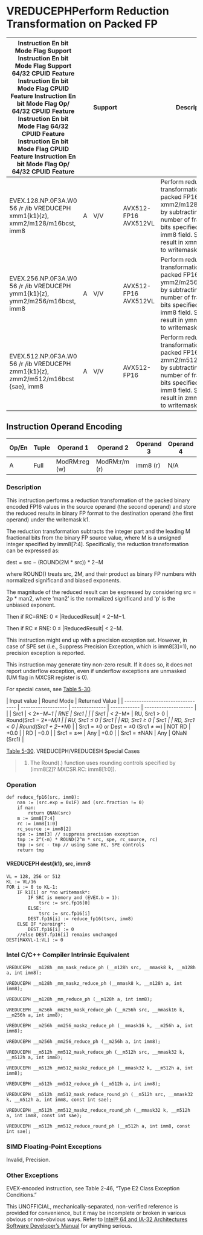 # VREDUCEPH**Perform Reduction Transformation on Packed FP**

| Instruction En bit Mode Flag Support Instruction En bit Mode Flag Support 64/32 CPUID Feature Instruction En bit Mode Flag CPUID Feature Instruction En bit Mode Flag Op/ 64/32 CPUID Feature Instruction En bit Mode Flag 64/32 CPUID Feature Instruction En bit Mode Flag CPUID Feature Instruction En bit Mode Flag Op/ 64/32 CPUID Feature |     | Support |                      | Description                                                                                                                                                                                         |
| ---------------------------------------------------------------------------------------------------------------------------------------------------------------------------------------------------------------------------------------------------------------------------------------------------------------------------------------------- | --- | ------- | -------------------- | --------------------------------------------------------------------------------------------------------------------------------------------------------------------------------------------------- |
| EVEX.128.NP.0F3A.W0 56 /r /ib VREDUCEPH xmm1{k1}{z}, xmm2/m128/m16bcst, imm8                                                                                                                                                                                                                                                                   | A   | V/V     | AVX512-FP16 AVX512VL | Perform reduction transformation on packed FP16 values in xmm2/m128/m16bcst by subtracting a number of fraction bits specified by the imm8 field. Store the result in xmm1 subject to writemask k1. |
| EVEX.256.NP.0F3A.W0 56 /r /ib VREDUCEPH ymm1{k1}{z}, ymm2/m256/m16bcst, imm8                                                                                                                                                                                                                                                                   | A   | V/V     | AVX512-FP16 AVX512VL | Perform reduction transformation on packed FP16 values in ymm2/m256/m16bcst by subtracting a number of fraction bits specified by the imm8 field. Store the result in ymm1 subject to writemask k1. |
| EVEX.512.NP.0F3A.W0 56 /r /ib VREDUCEPH zmm1{k1}{z}, zmm2/m512/m16bcst {sae}, imm8                                                                                                                                                                                                                                                             | A   | V/V     | AVX512-FP16          | Perform reduction transformation on packed FP16 values in zmm2/m512/m16bcst by subtracting a number of fraction bits specified by the imm8 field. Store the result in zmm1 subject to writemask k1. |

## Instruction Operand Encoding

| Op/En | Tuple | Operand 1     | Operand 2     | Operand 3 | Operand 4 |
| ----- | ----- | ------------- | ------------- | --------- | --------- |
| A     | Full  | ModRM:reg (w) | ModRM:r/m (r) | imm8 (r)  | N/A       |

### Description

This instruction performs a reduction transformation of the packed binary encoded FP16 values in the source operand (the second operand) and store the reduced results in binary FP format to the destination operand (the first operand) under the writemask k1.

The reduction transformation subtracts the integer part and the leading M fractional bits from the binary FP source value, where M is a unsigned integer specified by imm8[7:4]. Specifically, the reduction transformation can be expressed as:

dest = src − (ROUND(2M \* src)) \* 2−M

where ROUND() treats src, 2M, and their product as binary FP numbers with normalized significand and biased exponents.

The magnitude of the reduced result can be expressed by considering src = 2p \* man2, where ‘man2’ is the normalized significand and ‘p’ is the unbiased exponent.

Then if RC=RNE: 0 ≤ |ReducedResult| ≤ 2−M−1.

Then if RC ≠ RNE: 0 ≤ |ReducedResult| < 2−M.

This instruction might end up with a precision exception set. However, in case of SPE set (i.e., Suppress Precision Exception, which is imm8[3]=1), no precision exception is reported.

This instruction may generate tiny non-zero result. If it does so, it does not report underflow exception, even if underflow exceptions are unmasked (UM flag in MXCSR register is 0).

For special cases, see [Table 5-30](/x86/vreduceph#tbl-5-30).

| Input value                       | Round Mode          | Returned Value |
| --------------------------------- | ------------------- | -------------- | ------------ | -------------------- |
|                                   | Src1                | < 2*−*M*−*1    | RNE          | Src1                 |
|                                   | Src1                | < 2*−M*        | RU, Src1 > 0 | Round(Src1 − 2*−*M)1 |
| RU, Src1 ≤ 0                      | Src1                |
| RD, Src1 ≥ 0                      | Src1                |
| RD, Src1 < 0                      | Round(Src1 + 2*−*M) |
| Src1 = ±0 or Dest = ±0 (Src1 ≠ ∞) | NOT RD              | +0.0           |
| RD                                | −0.0                |
| Src1 = ±∞                         | Any                 | +0.0           |
| Src1 = ±NAN                       | Any                 | QNaN (Src1)    |

[Table 5-30](/x86/vreduceph#tbl-5-30). VREDUCEPH/VREDUCESH Special Cases

> 1. The Round(.) function uses rounding controls specified by (imm8[2]? MXCSR.RC: imm8[1:0]).

### Operation

```
def reduce_fp16(src, imm8):
    nan := (src.exp = 0x1F) and (src.fraction != 0)
    if nan:
        return QNAN(src)
    m := imm8[7:4]
    rc := imm8[1:0]
    rc_source := imm8[2]
    spe := imm[3] // suppress precision exception
    tmp := 2^(-m) * ROUND(2^m * src, spe, rc_source, rc)
    tmp := src - tmp // using same RC, SPE controls
    return tmp

```

#### VREDUCEPH dest{k1}, src, imm8

```
VL = 128, 256 or 512
KL := VL/16
FOR i := 0 to KL-1:
    IF k1[i] or *no writemask*:
        IF SRC is memory and (EVEX.b = 1):
            tsrc := src.fp16[0]
        ELSE:
            tsrc := src.fp16[i]
        DEST.fp16[i] := reduce_fp16(tsrc, imm8)
    ELSE IF *zeroing*:
        DEST.fp16[i] := 0
    //else DEST.fp16[i] remains unchanged
DEST[MAXVL-1:VL] := 0

```

### Intel C/C++ Compiler Intrinsic Equivalent

```
VREDUCEPH __m128h _mm_mask_reduce_ph (__m128h src, __mmask8 k, __m128h a, int imm8);

```

```
VREDUCEPH __m128h _mm_maskz_reduce_ph (__mmask8 k, __m128h a, int imm8);

```

```
VREDUCEPH __m128h _mm_reduce_ph (__m128h a, int imm8);

```

```
VREDUCEPH __m256h _mm256_mask_reduce_ph (__m256h src, __mmask16 k, __m256h a, int imm8);

```

```
VREDUCEPH __m256h _mm256_maskz_reduce_ph (__mmask16 k, __m256h a, int imm8);

```

```
VREDUCEPH __m256h _mm256_reduce_ph (__m256h a, int imm8);

```

```
VREDUCEPH __m512h _mm512_mask_reduce_ph (__m512h src, __mmask32 k, __m512h a, int imm8);

```

```
VREDUCEPH __m512h _mm512_maskz_reduce_ph (__mmask32 k, __m512h a, int imm8);

```

```
VREDUCEPH __m512h _mm512_reduce_ph (__m512h a, int imm8);

```

```
VREDUCEPH __m512h _mm512_mask_reduce_round_ph (__m512h src, __mmask32 k, __m512h a, int imm8, const int sae);

```

```
VREDUCEPH __m512h _mm512_maskz_reduce_round_ph (__mmask32 k, __m512h a, int imm8, const int sae);

```

```
VREDUCEPH __m512h _mm512_reduce_round_ph (__m512h a, int imm8, const int sae);

```

### SIMD Floating-Point Exceptions

Invalid, Precision.

### Other Exceptions

EVEX-encoded instruction, see Table 2-46, “Type E2 Class Exception Conditions.”

This UNOFFICIAL, mechanically-separated, non-verified reference is provided for convenience, but it may be
incomplete or broken in various obvious or non-obvious
ways. Refer to [Intel® 64 and IA-32 Architectures Software Developer’s Manual](https://software.intel.com/en-us/download/intel-64-and-ia-32-architectures-sdm-combined-volumes-1-2a-2b-2c-2d-3a-3b-3c-3d-and-4) for anything serious.
